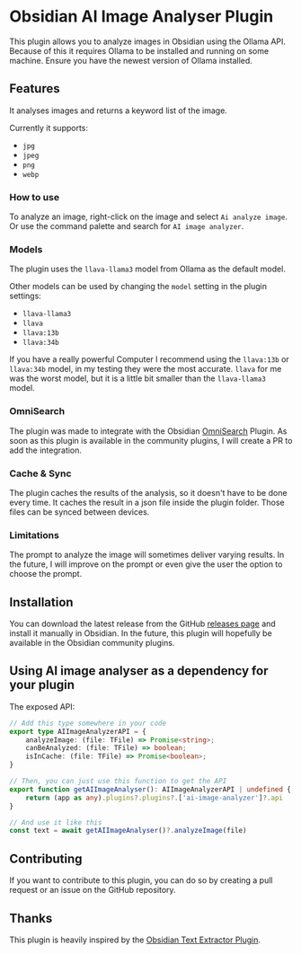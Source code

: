 # Obsidian AI Image Analyser Plugin

This plugin allows you to analyze images in Obsidian using the Ollama API.
Because of this it requires Ollama to be installed and running on some machine.
Ensure you have the newest version of Ollama installed.

## Features
It analyses images and returns a keyword list of the image.

Currently it supports:
- `jpg`
- `jpeg`
- `png`
- `webp`

### How to use
To analyze an image, right-click on the image and select `Ai analyze image`.
Or use the command palette and search for `AI image analyzer`.

### Models
The plugin uses the `llava-llama3` model from Ollama as the default model.

Other models can be used by changing the `model` setting in the plugin settings:
- `llava-llama3`
- `llava`
- `llava:13b`
- `llava:34b`

If you have a really powerful Computer I recommend using the `llava:13b` or `llava:34b` model, in my testing they were the most accurate.
`llava` for me was the worst model, but it is a little bit smaller than the `llava-llama3` model.

###  OmniSearch
The plugin was made to integrate with the Obsidian [OmniSearch](https://github.com/scambier/obsidian-omnisearch) Plugin.
As soon as this plugin is available in the community plugins, I will create a PR to add the integration.

### Cache & Sync
The plugin caches the results of the analysis, so it doesn't have to be done every time.
It caches the result in a json file inside the plugin folder.
Those files can be synced between devices.

### Limitations
The prompt to analyze the image will sometimes deliver varying results.
In the future, I will improve on the prompt or even give the user the option to choose the prompt.

## Installation
You can download the latest release from the GitHub [releases page](https://github.com/swaggeroo/obsidian-ai-image-analyser/releases) and install it manually in Obsidian.
In the future, this plugin will hopefully be available in the Obsidian community plugins.

## Using AI image analyser as a dependency for your plugin
The exposed API:
```typescript
// Add this type somewhere in your code
export type AIImageAnalyzerAPI = {
	analyzeImage: (file: TFile) => Promise<string>;
	canBeAnalyzed: (file: TFile) => boolean;
	isInCache: (file: TFile) => Promise<boolean>;
}

// Then, you can just use this function to get the API
export function getAIImageAnalyser(): AIImageAnalyzerAPI | undefined {
	return (app as any).plugins?.plugins?.['ai-image-analyzer']?.api
}

// And use it like this
const text = await getAIImageAnalyser()?.analyzeImage(file)
```

## Contributing
If you want to contribute to this plugin, you can do so by creating a pull request or an issue on the GitHub repository.

## Thanks
This plugin is heavily inspired by the [Obsidian Text Extractor Plugin](https://github.com/scambier/obsidian-text-extractor).
